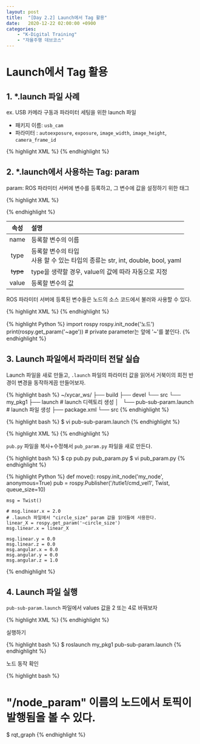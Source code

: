 ```yaml
---
layout: post
title:  "[Day 2.2] Launch에서 Tag 활용"
date:   2020-12-22 02:00:00 +0900
categories:
    - "K-Digital Training"
    - "자율주행 데브코스"
---
```


# Launch에서 Tag 활용



## 1. *.launch 파일 사례

ex. USB 카메라 구동과 파라미터 세팅을 위한 launch 파일

- 패키지 이름: `usb_cam`
- 파라미터 : `autoexposure`, `exposure`, `image_width`, `image_height`, `camera_frame_id`

{% highlight XML %}
<launch>
    <!-- type의 값에 확장자가 없는 것으로 봐서 C/C++로 작성된 프로그램이라고 유추 가능 -->
    <node name="usb_cam" pkg="usb_cam" type="cam_node" output="screen">
        <param name="autoexposure" value="false"/>
        <param name="exposure" value="150"/>
        <param name="image_width" value="640"/>
        <param name="image_height" value="480"/>
        <param name="camera_frame_id" value="usb_cam"/>
    </node>
</launch>
{% endhighlight %}



## 2. *.launch에서 사용하는 Tag: param

param: ROS 파라미터 서버에 변수를 등록하고, 그 변수에 값을 설정하기 위한 태그

{% highlight XML %}
<param name="변수의 이름" type="변수의 타입" value="변수 값"/>
{% endhighlight %}

| 속성 | 설명 |
| :-: | :- |
| name | 등록할 변수의 이름 |
| type | 등록할 변수의 타입 <br/> 사용 할 수 있는 타입의 종류는 str, int, double, bool, yaml |
| ~~type~~ | type을 생략할 경우, value의 값에 따라 자동으로 지정 |
| value | 등록할 변수의 값 |

ROS 파라미터 서버에 등록된 변수들은 노드의 소스 코드에서 불러와 사용할 수 있다.

{% highlight XML %}
<node pkg="패키지 명" type="노드가 포함된 소스파일 명" name="노드" output="screen">
    <param name="age" type="int" value="11"/>
</node>
{% endhighlight %}

{% highlight Python %}
import rospy
rospy.init_node('노드')
print(rospy.get_param('~age'))  # private parameter는 앞에 '~'를 붙인다.
{% endhighlight %}



## 3. Launch 파일에서 파라미터 전달 실습

Launch 파일을 새로 만들고, `.launch` 파일의 파라미터 값을 읽어서 거북이의 회전 반경이 변경을 동작하게끔 만들어보자.

{% highlight bash %}
~/xycar_ws/
├── build
├── devel
└── src
    └── my_pkg1
        ├── launch                      # launch 디렉토리 생성
        │   └── pub-sub-param.launch    # launch 파일 생성
        ├── package.xml
        └── src
{% endhighlight %}

{% highlight bash %}
$ vi pub-sub-param.launch
{% endhighlight %}

{% highlight XML %}
<launch>
    <node pkg="turtlesim" type="turtlesim_node" name="turtlesim_node"/>
    <!--
        패키지 이름: my_pkg1
        타입(소스코드 파일): pub_param.py
        노드 이름: node_param
        파라미터 이름: circle_size
        파라미터 값: 2
    -->
    <node pkg="my_pkg1" type="pub_param.py" name="node_param">
        <param name="circle_size" value="2"/>
    </node>
    <node pkg="my_pkg1" type="sub.py" name="sub_node" output="screen"/>
</launch>
{% endhighlight %}

`pub.py` 파일을 복사+수정해서 `pub_param.py` 파일을 새로 만든다.

{% highlight bash %}
$ cp pub.py pub_param.py
$ vi pub_param.py
{% endhighlight %}

{% highlight Python %}
def move():
    rospy.init_node('my_node', anonymous=True)
    pub = rospy.Publisher('/tutle1/cmd_vel1', Twist, queue_size=10)

    msg = Twist()

    # msg.linear.x = 2.0
    # .launch 파일에서 "circle_size" param 값을 읽어들여 사용한다.
    linear_X = rospy.get_param('~circle_size')
    msg.linear.x = linear_X

    msg.linear.y = 0.0
    msg.linear.z = 0.0
    msg.angular.x = 0.0
    msg.angular.y = 0.0
    msg.angular.z = 1.0
{% endhighlight %}



## 4. Launch 파일 실행

`pub-sub-param.launch` 파일에서 values 값을 2 또는 4로 바꿔보자

{% highlight XML %}
        <param name="circle_size" value="2"/>
{% endhighlight %}

실행하기

{% highlight bash %}
$ roslaunch my_pkg1 pub-sub-param.launch
{% endhighlight %}

노드 동작 확인

{% highlight bash %}
# "/node_param" 이름의 노드에서 토픽이 발행됨을 볼 수 있다.
$ rqt_graph
{% endhighlight %}
